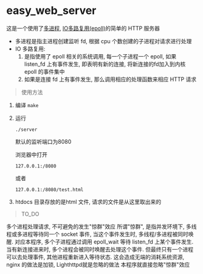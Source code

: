 # easy_web_server
这是一个使用了<u>多进程</u>, <u>IO多路复用(epoll)</u>的简单的 HTTP 服务器
- 多进程是指主进程创建监听 fd, 根据 cpu 个数创建的子进程对请求进行处理
- IO 多路复用:
    1. 是指使用了 epoll 相关的系统调用, 每一个子进程一个 epoll, 如果 listen_fd 上有事件发生, 即表明有新的连接, 将新连接的fd加入到内核 epoll 的事件集中
    2. 如果是连接 fd 上有事件发生, 那么调用相应的处理函数来相应 HTTP 请求

> 使用方法

1. 编译
   `make`

2. 运行

   `./server`

   默认的监听端口为8080

   浏览器中打开

   `127.0.0.1:/8080`

   或者

   `127.0.0.1:/8080/test.html`

3. htdocs 目录存放的是html 文件, 请求的文件是从这里取出来的

> TO_DO

多个进程处理请求, 不可避免的发生"惊群"效应
所谓"惊群", 是指并发环境下, 多线程或多进程等待同一个 socket 事件, 当这个事件发生时, 多线程/多进程被同时唤醒. 对应本程序, 多个子进程通过调用 epoll_wait 等待 listen_fd 上某个事件发生. 当有新连接进来时, 多个进程会被同时唤醒去处理这个事件. 但最终只有一个进程可以去处理事件, 其他进程重新进入等待状态.
这会造成无端的消耗系统资源, nginx 的做法是加锁, Lighthttpd就是忽略的做法
本程序就直接忽略"惊群"效应
